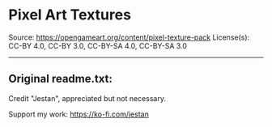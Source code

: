 Pixel Art Textures
==================

Source: https://opengameart.org/content/pixel-texture-pack 
License(s): CC-BY 4.0, CC-BY 3.0, CC-BY-SA 4.0, CC-BY-SA 3.0

---
## Original readme.txt:

Credit "Jestan", appreciated but not necessary.

Support my work:
https://ko-fi.com/jestan

